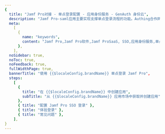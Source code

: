 ```yaml
---
{
  title: "Jamf Pro对接 - 单点登录配置 - 应用身份服务 - GenAuth 身份云",
  description: "Jamf Pro-saml应用主要实现支撑单点登录流程的功能。Authing合作网络提供 Jamf Pro对接，单点登录，SSO，实现应用的快捷登录、免密登录，提升员工办公体验、增强用户体验，增强企业数字化服务水平。",
  meta:
    [
      {
        name: "keywords",
        content: "Jamf Pro,Jamf Pro软件,Jamf ProSaaS, SSO,应用身份服务,单点登录配置,Authing身份云",
      },
    ],
  noSidebar: true,
  noToc: true,
  noFeedback: true,
  fullWidthPage: true,
  bannerTitle: "使用 {{$localeConfig.brandName}} 单点登录 Jamf Pro",
  steps:
    [
      {
        title: "在 {{$localeConfig.brandName}} 中创建应用",
        subTitle: "从 {{$localeConfig.brandName}} 应用市场中获取并创建应用",
      },
      { title: "配置 Jamf Pro SSO 登录" },
      { title: "体验登录" },
      { title: "常见问题" },
    ],
}
---
```


<IntegrationDetail/>
